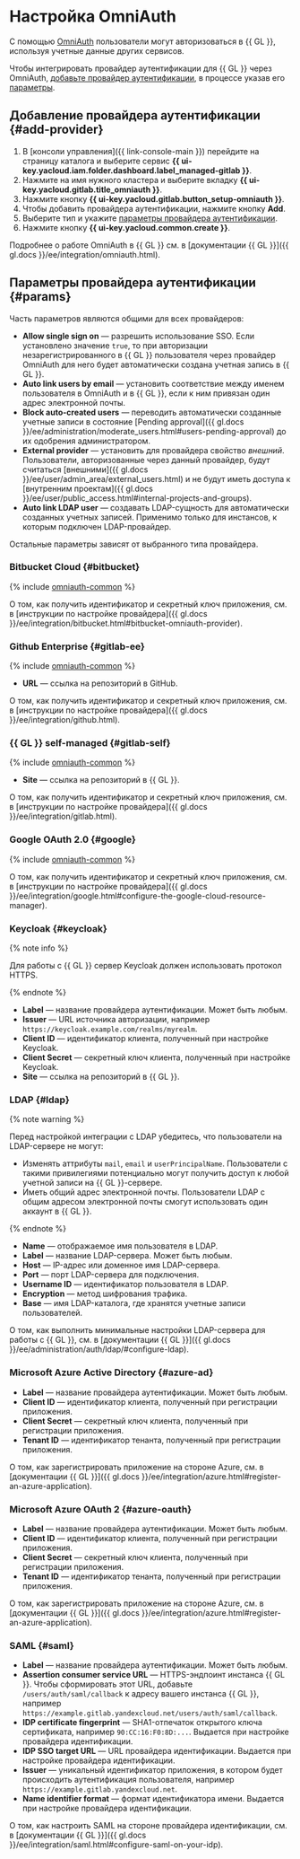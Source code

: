 # Настройка OmniAuth

С помощью [OmniAuth](https://rubygems.org/gems/omniauth/) пользователи могут авторизоваться в {{ GL }}, используя учетные данные других сервисов.

Чтобы интегрировать провайдер аутентификации для {{ GL }} через OmniAuth, [добавьте провайдер аутентификации](#add-provider), в процессе указав его [параметры](#params).

## Добавление провайдера аутентификации {#add-provider}

1. В [консоли управления]({{ link-console-main }}) перейдите на страницу каталога и выберите сервис **{{ ui-key.yacloud.iam.folder.dashboard.label_managed-gitlab }}**.
1. Нажмите на имя нужного кластера и выберите вкладку **{{ ui-key.yacloud.gitlab.title_omniauth }}**.
1. Нажмите кнопку **{{ ui-key.yacloud.gitlab.button_setup-omniauth }}**.
1. Чтобы добавить провайдера аутентификации, нажмите кнопку **Add**.
1. Выберите тип и укажите [параметры провайдера аутентификации](#params).
1. Нажмите кнопку **{{ ui-key.yacloud.common.create }}**.

Подробнее о работе OmniAuth в {{ GL }} см. в [документации {{ GL }}]({{ gl.docs }}/ee/integration/omniauth.html).

## Параметры провайдера аутентификации {#params}

Часть параметров являются общими для всех провайдеров:

* **Allow single sign on** — разрешить использование SSO. Если установлено значение `true`, то при авторизации незарегистрированного в {{ GL }} пользователя через провайдер OmniAuth для него будет автоматически создана учетная запись в {{ GL }}.
* **Auto link users by email** — установить соответствие между именем пользователя в OmniAuth и в {{ GL }}, если к ним привязан один адрес электронной почты.
* **Block auto-created users** — переводить автоматически созданные учетные записи в состояние [Pending approval]({{ gl.docs }}/ee/administration/moderate_users.html#users-pending-approval) до их одобрения администратором.
* **External provider** — установить для провайдера свойство _внешний_. Пользователи, авторизованные через данный провайдер, будут считаться [внешними]({{ gl.docs }}/ee/user/admin_area/external_users.html) и не будут иметь доступа к [внутренним проектам]({{ gl.docs }}/ee/user/public_access.html#internal-projects-and-groups).
* **Auto link LDAP user** — создавать LDAP-сущность для автоматически созданных учетных записей. Применимо только для инстансов, к которым подключен LDAP-провайдер.

Остальные параметры зависят от выбранного типа провайдера.

### Bitbucket Cloud {#bitbucket}

{% include [omniauth-common](../../_includes/managed-gitlab/omniauth-common.md) %}

О том, как получить идентификатор и секретный ключ приложения, см. в [инструкции по настройке провайдера]({{ gl.docs }}/ee/integration/bitbucket.html#bitbucket-omniauth-provider).

### Github Enterprise {#gitlab-ee}

{% include [omniauth-common](../../_includes/managed-gitlab/omniauth-common.md) %}
* **URL** — ссылка на репозиторий в GitHub.

О том, как получить идентификатор и секретный ключ приложения, см. в [инструкции по настройке провайдера]({{ gl.docs }}/ee/integration/github.html).

### {{ GL }} self-managed {#gitlab-self}

{% include [omniauth-common](../../_includes/managed-gitlab/omniauth-common.md) %}
* **Site** — ссылка на репозиторий в {{ GL }}.

О том, как получить идентификатор и секретный ключ приложения, см. в [инструкции по настройке провайдера]({{ gl.docs }}/ee/integration/gitlab.html).

### Google OAuth 2.0 {#google}

{% include [omniauth-common](../../_includes/managed-gitlab/omniauth-common.md) %}

О том, как получить идентификатор и секретный ключ приложения, см. в [инструкции по настройке провайдера]({{ gl.docs }}/ee/integration/google.html#configure-the-google-cloud-resource-manager).

### Keycloak {#keycloak}

{% note info %}

Для работы с {{ GL }} сервер Keycloak должен использовать протокол HTTPS.

{% endnote %}

* **Label** — название провайдера аутентификации. Может быть любым.
* **Issuer** — URL источника авторизации, например `https://keycloak.example.com/realms/myrealm`.
* **Client ID** — идентификатор клиента, полученный при настройке Keycloak.
* **Client Secret** — секретный ключ клиента, полученный при настройке Keycloak.
* **Site** — ссылка на репозиторий в {{ GL }}.

### LDAP {#ldap}

{% note warning %}

Перед настройкой интеграции с LDAP убедитесь, что пользователи на LDAP-сервере не могут:

* Изменять аттрибуты `mail`, `email` и `userPrincipalName`. Пользователи с такими привилегиями потенциально могут получить доступ к любой учетной записи на {{ GL }}-сервере.
* Иметь общий адрес электронной почты. Пользователи LDAP с общим адресом электронной почты смогут использовать один аккаунт в {{ GL }}.

{% endnote %}

* **Name** — отображаемое имя пользователя в LDAP.
* **Label** — название LDAP-сервера. Может быть любым.
* **Host** — IP-адрес или доменное имя LDAP-сервера.
* **Port** — порт LDAP-сервера для подключения.
* **Username ID** — идентификатор пользователя в LDAP.
* **Encryption** — метод шифрования трафика.
* **Base** — имя LDAP-каталога, где хранятся учетные записи пользователей.

О том, как выполнить минимальные настройки LDAP-сервера для работы с {{ GL }}, см. в [документации {{ GL }}]({{ gl.docs }}/ee/administration/auth/ldap/#configure-ldap).

### Microsoft Azure Active Directory {#azure-ad}

* **Label** — название провайдера аутентификации. Может быть любым.
* **Client ID** — идентификатор клиента, полученный при регистрации приложения.
* **Client Secret** — секретный ключ клиента, полученный при регистрации приложения.
* **Tenant ID** — идентификатор тенанта, полученный при регистрации приложения.

О том, как зарегистрировать приложение на стороне Azure, см. в [документации {{ GL }}]({{ gl.docs }}/ee/integration/azure.html#register-an-azure-application).

### Microsoft Azure OAuth 2 {#azure-oauth}

* **Label** — название провайдера аутентификации. Может быть любым.
* **Client ID** — идентификатор клиента, полученный при регистрации приложения.
* **Client Secret** — секретный ключ клиента, полученный при регистрации приложения.
* **Tenant ID** — идентификатор тенанта, полученный при регистрации приложения.

О том, как зарегистрировать приложение на стороне Azure, см. в [документации {{ GL }}]({{ gl.docs }}/ee/integration/azure.html#register-an-azure-application).

### SAML {#saml}

* **Label** — название провайдера аутентификации. Может быть любым.
* **Assertion consumer service URL** — HTTPS-эндпоинт инстанса {{ GL }}. Чтобы сформировать этот URL, добавьте `/users/auth/saml/callback` к адресу вашего инстанса {{ GL }}, например `https://example.gitlab.yandexcloud.net/users/auth/saml/callback`.
* **IDP certificate fingerprint** — SHA1-отпечаток открытого ключа сертификата, например `90:CC:16:F0:8D:...`. Выдается при настройке провайдера идентификации.
* **IDP SSO target URL** — URL провайдера идентификации. Выдается при настройке провайдера идентификации.
* **Issuer** — уникальный идентификатор приложения, в котором будет происходить аутентификация пользователя, например `https://example.gitlab.yandexcloud.net`.
* **Name identifier format** — формат идентификатора имени. Выдается при настройке провайдера идентификации.

О том, как настроить SAML на стороне провайдера идентификации, см. в [документации {{ GL }}]({{ gl.docs }}/ee/integration/saml.html#configure-saml-on-your-idp).
